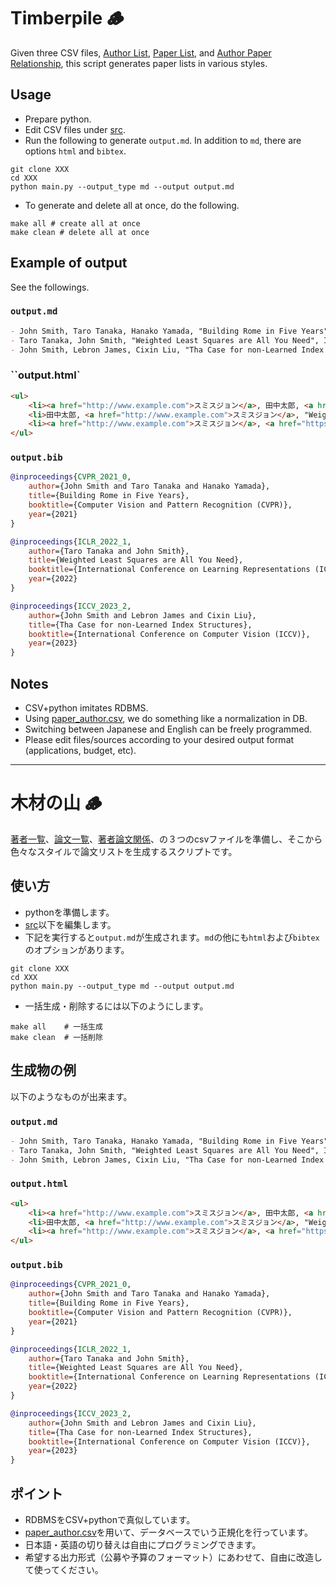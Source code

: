 # Timberpile :wood:
Given three CSV files, [Author List](src/person.csv), [Paper List](src/paper.csv), and [Author Paper Relationship](src/paper_author.csv), this script generates paper lists in various styles.

## Usage
- Prepare python.
- Edit CSV files under [src](src).
- Run the following to generate `output.md`. In addition to `md`, there are options `html` and `bibtex`.
```console
git clone XXX
cd XXX
python main.py --output_type md --output output.md
```
- To generate and delete all at once, do the following.
````console
make all # create all at once
make clean # delete all at once
````


## Example of output
See the followings.

### ``output.md``
```md
- John Smith, Taro Tanaka, Hanako Yamada, "Building Rome in Five Years", CVPR, 2021.
- Taro Tanaka, John Smith, "Weighted Least Squares are All You Need", ICLR, 2022.
- John Smith, Lebron James, Cixin Liu, "Tha Case for non-Learned Index Structures", ICCV, 2023.
```

### ``output.html`
```html
<ul>
	<li><a href="http://www.example.com">スミスジョン</a>, 田中太郎, <a href="http://www.google.com">山田花子</a>, "Building Rome in Five Years", CVPR, 2021.</li>
	<li>田中太郎, <a href="http://www.example.com">スミスジョン</a>, "Weighted Least Squares are All You Need", ICLR, 2022.</li>
	<li><a href="http://www.example.com">スミスジョン</a>, <a href="https://twitter.com/KingJames">ジェームズレブロン</a>, <a href="https://en.wikipedia.org/wiki/Liu_Cixin">劉慈欣</a>, "Tha Case for non-Learned Index Structures", ICCV, 2023.</li>
</ul>
```

### `output.bib`
```bibtex
@inproceedings{CVPR_2021_0,
	author={John Smith and Taro Tanaka and Hanako Yamada},
	title={Building Rome in Five Years},
	booktitle={Computer Vision and Pattern Recognition (CVPR)},
	year={2021}
}

@inproceedings{ICLR_2022_1,
	author={Taro Tanaka and John Smith},
	title={Weighted Least Squares are All You Need},
	booktitle={International Conference on Learning Representations (ICLR)},
	year={2022}
}

@inproceedings{ICCV_2023_2,
	author={John Smith and Lebron James and Cixin Liu},
	title={Tha Case for non-Learned Index Structures},
	booktitle={International Conference on Computer Vision (ICCV)},
	year={2023}
}
```

## Notes
- CSV+python imitates RDBMS.
- Using [paper_author.csv](src/paper_author.csv), we do something like a normalization in DB.
- Switching between Japanese and English can be freely programmed.
- Please edit files/sources according to your desired output format (applications, budget, etc).


---

# 木材の山 :wood:

[著者一覧](src/person.csv)、[論文一覧](src/paper.csv)、[著者論文関係](src/paper_author.csv)、の３つのcsvファイルを準備し、そこから色々なスタイルで論文リストを生成するスクリプトです。

## 使い方
- pythonを準備します。
- [src](src)以下を編集します。
- 下記を実行すると`output.md`が生成されます。`md`の他にも`html`および`bibtex`のオプションがあります。
```console
git clone XXX
cd XXX
python main.py --output_type md --output output.md
```
- 一括生成・削除するには以下のようにします。
```console
make all    # 一括生成
make clean  # 一括削除
```


## 生成物の例
以下のようなものが出来ます。

### `output.md`
```md
- John Smith, Taro Tanaka, Hanako Yamada, "Building Rome in Five Years", CVPR, 2021.
- Taro Tanaka, John Smith, "Weighted Least Squares are All You Need", ICLR, 2022.
- John Smith, Lebron James, Cixin Liu, "Tha Case for non-Learned Index Structures", ICCV, 2023.
```

### `output.html`
```html
<ul>
	<li><a href="http://www.example.com">スミスジョン</a>, 田中太郎, <a href="http://www.google.com">山田花子</a>, "Building Rome in Five Years", CVPR, 2021.</li>
	<li>田中太郎, <a href="http://www.example.com">スミスジョン</a>, "Weighted Least Squares are All You Need", ICLR, 2022.</li>
	<li><a href="http://www.example.com">スミスジョン</a>, <a href="https://twitter.com/KingJames">ジェームズレブロン</a>, <a href="https://en.wikipedia.org/wiki/Liu_Cixin">劉慈欣</a>, "Tha Case for non-Learned Index Structures", ICCV, 2023.</li>
</ul>
```

### `output.bib`
```bibtex
@inproceedings{CVPR_2021_0,
	author={John Smith and Taro Tanaka and Hanako Yamada},
	title={Building Rome in Five Years},
	booktitle={Computer Vision and Pattern Recognition (CVPR)},
	year={2021}
}

@inproceedings{ICLR_2022_1,
	author={Taro Tanaka and John Smith},
	title={Weighted Least Squares are All You Need},
	booktitle={International Conference on Learning Representations (ICLR)},
	year={2022}
}

@inproceedings{ICCV_2023_2,
	author={John Smith and Lebron James and Cixin Liu},
	title={Tha Case for non-Learned Index Structures},
	booktitle={International Conference on Computer Vision (ICCV)},
	year={2023}
}
```

## ポイント
- RDBMSをCSV+pythonで真似しています。
- [paper_author.csv](src/paper_author.csv)を用いて、データベースでいう正規化を行っています。
- 日本語・英語の切り替えは自由にプログラミングできます。
- 希望する出力形式（公募や予算のフォーマット）にあわせて、自由に改造して使ってください。






